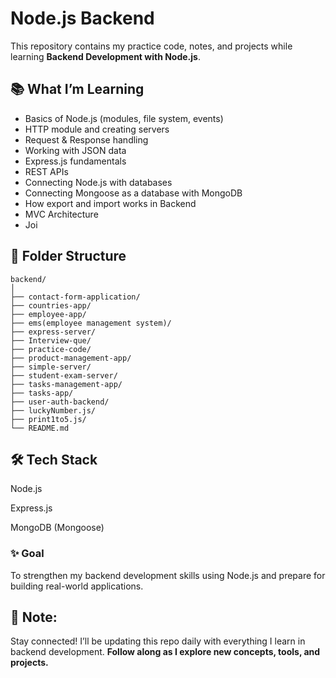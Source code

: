 # Node.js Backend  

This repository contains my practice code, notes, and projects while learning **Backend Development with Node.js**.  

## 📚 What I’m Learning  
- Basics of Node.js (modules, file system, events)  
- HTTP module and creating servers  
- Request & Response handling  
- Working with JSON data  
- Express.js fundamentals  
- REST APIs  
- Connecting Node.js with databases  
- Connecting Mongoose as a database with MongoDB
- How export and import works in Backend
- MVC Architecture
- Joi

## 📂 Folder Structure  
```
backend/
│
├── contact-form-application/ 
├── countries-app/  
├── employee-app/ 
├── ems(employee management system)/ 
├── express-server/  
├── Interview-que/  
├── practice-code/  
├── product-management-app/ 
├── simple-server/  
├── student-exam-server/  
├── tasks-management-app/ 
├── tasks-app/ 
├── user-auth-backend/
├── luckyNumber.js/  
├── print1to5.js/ 
└── README.md
```
## 🛠 Tech Stack

Node.js

Express.js

MongoDB (Mongoose)


### ✨ Goal

To strengthen my backend development skills using Node.js and prepare for building real-world applications.

## 🚀 Note: 
Stay connected! I’ll be updating this repo daily with everything I learn in backend development. **Follow along as I explore new concepts, tools, and projects.**

